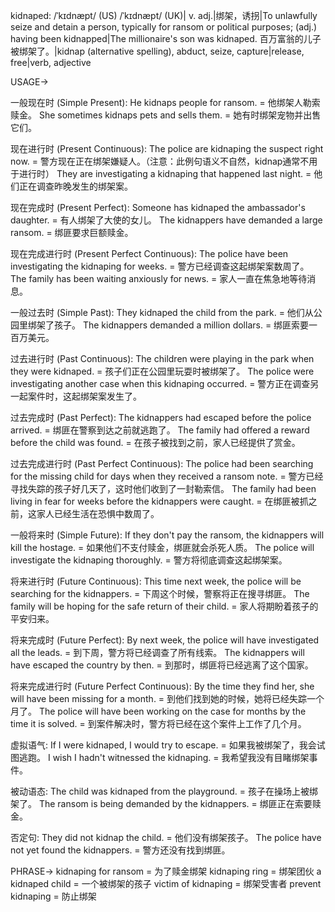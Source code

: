 kidnaped: /ˈkɪdnæpt/ (US) /ˈkɪdnæpt/ (UK)| v. adj.|绑架，诱拐|To unlawfully seize and detain a person, typically for ransom or political purposes;  (adj.) having been kidnapped|The millionaire's son was kidnaped.  百万富翁的儿子被绑架了。|kidnap (alternative spelling), abduct, seize, capture|release, free|verb, adjective


USAGE->

一般现在时 (Simple Present):
He kidnaps people for ransom. = 他绑架人勒索赎金。
She sometimes kidnaps pets and sells them. = 她有时绑架宠物并出售它们。

现在进行时 (Present Continuous):
The police are kidnaping the suspect right now. = 警方现在正在绑架嫌疑人。（注意：此例句语义不自然，kidnap通常不用于进行时）
They are investigating a kidnaping that happened last night. = 他们正在调查昨晚发生的绑架案。

现在完成时 (Present Perfect):
Someone has kidnaped the ambassador's daughter. = 有人绑架了大使的女儿。
The kidnappers have demanded a large ransom. = 绑匪要求巨额赎金。

现在完成进行时 (Present Perfect Continuous):
The police have been investigating the kidnaping for weeks. = 警方已经调查这起绑架案数周了。
The family has been waiting anxiously for news. = 家人一直在焦急地等待消息。


一般过去时 (Simple Past):
They kidnaped the child from the park. = 他们从公园里绑架了孩子。
The kidnappers demanded a million dollars. = 绑匪索要一百万美元。

过去进行时 (Past Continuous):
The children were playing in the park when they were kidnaped. = 孩子们正在公园里玩耍时被绑架了。
The police were investigating another case when this kidnaping occurred. = 警方正在调查另一起案件时，这起绑架案发生了。

过去完成时 (Past Perfect):
The kidnappers had escaped before the police arrived. = 绑匪在警察到达之前就逃跑了。
The family had offered a reward before the child was found. = 在孩子被找到之前，家人已经提供了赏金。

过去完成进行时 (Past Perfect Continuous):
The police had been searching for the missing child for days when they received a ransom note. = 警方已经寻找失踪的孩子好几天了，这时他们收到了一封勒索信。
The family had been living in fear for weeks before the kidnappers were caught. = 在绑匪被抓之前，这家人已经生活在恐惧中数周了。


一般将来时 (Simple Future):
If they don't pay the ransom, the kidnappers will kill the hostage. = 如果他们不支付赎金，绑匪就会杀死人质。
The police will investigate the kidnaping thoroughly. = 警方将彻底调查这起绑架案。

将来进行时 (Future Continuous):
This time next week, the police will be searching for the kidnappers. = 下周这个时候，警察将正在搜寻绑匪。
The family will be hoping for the safe return of their child. = 家人将期盼着孩子的平安归来。


将来完成时 (Future Perfect):
By next week, the police will have investigated all the leads. = 到下周，警方将已经调查了所有线索。
The kidnappers will have escaped the country by then. = 到那时，绑匪将已经逃离了这个国家。


将来完成进行时 (Future Perfect Continuous):
By the time they find her, she will have been missing for a month. = 到他们找到她的时候，她将已经失踪一个月了。
The police will have been working on the case for months by the time it is solved. = 到案件解决时，警方将已经在这个案件上工作了几个月。


虚拟语气:
If I were kidnaped, I would try to escape. = 如果我被绑架了，我会试图逃跑。
I wish I hadn't witnessed the kidnaping. = 我希望我没有目睹绑架事件。

被动语态:
The child was kidnaped from the playground. = 孩子在操场上被绑架了。
The ransom is being demanded by the kidnappers. = 绑匪正在索要赎金。

否定句:
They did not kidnap the child. = 他们没有绑架孩子。
The police have not yet found the kidnappers. = 警方还没有找到绑匪。


PHRASE->
kidnaping for ransom = 为了赎金绑架
kidnaping ring = 绑架团伙
a kidnaped child = 一个被绑架的孩子
victim of kidnaping = 绑架受害者
prevent kidnaping = 防止绑架
